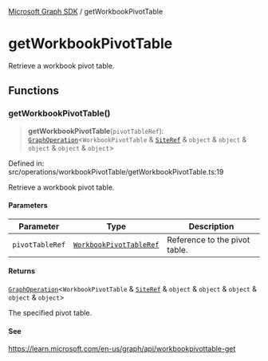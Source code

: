 [Microsoft Graph SDK](README.md) / getWorkbookPivotTable

# getWorkbookPivotTable

Retrieve a workbook pivot table.

## Functions

### getWorkbookPivotTable()

> **getWorkbookPivotTable**(`pivotTableRef`): [`GraphOperation`](GraphOperation.md#graphoperation)\<`WorkbookPivotTable` & [`SiteRef`](Site-1.md#siteref) & `object` & `object` & `object` & `object` & `object`\>

Defined in: src/operations/workbookPivotTable/getWorkbookPivotTable.ts:19

Retrieve a workbook pivot table.

#### Parameters

| Parameter | Type | Description |
| ------ | ------ | ------ |
| `pivotTableRef` | [`WorkbookPivotTableRef`](WorkbookPivotTable.md#workbookpivottableref) | Reference to the pivot table. |

#### Returns

[`GraphOperation`](GraphOperation.md#graphoperation)\<`WorkbookPivotTable` & [`SiteRef`](Site-1.md#siteref) & `object` & `object` & `object` & `object` & `object`\>

The specified pivot table.

#### See

https://learn.microsoft.com/en-us/graph/api/workbookpivottable-get
